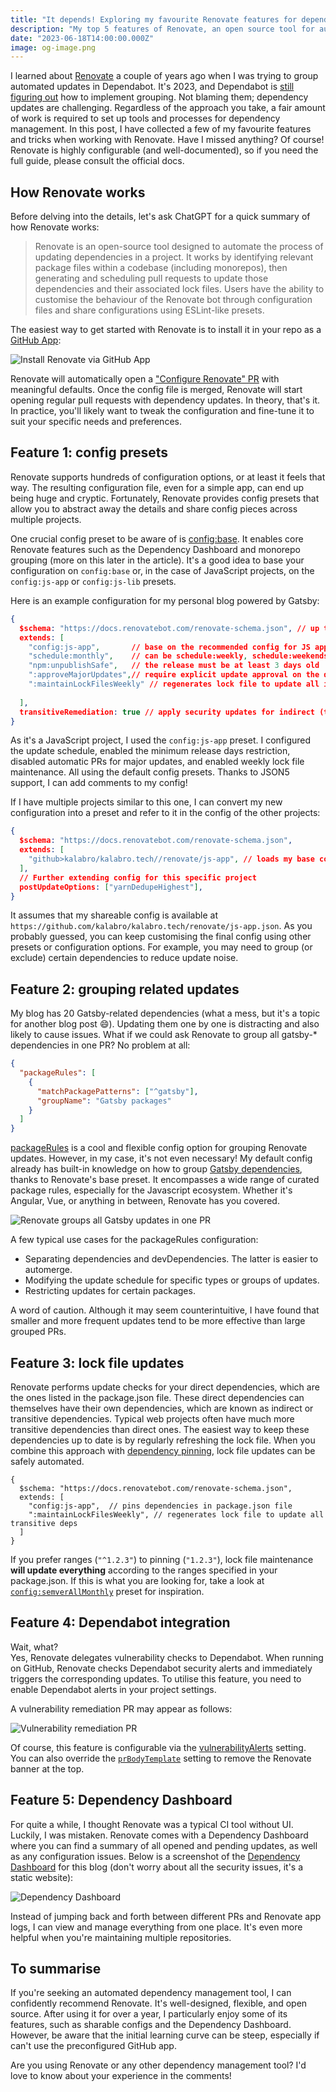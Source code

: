 ```yaml
---
title: "It depends! Exploring my favourite Renovate features for dependency updates"
description: "My top 5 features of Renovate, an open source tool for automated dependency updates."
date: "2023-06-18T14:00:00.000Z"
image: og-image.png
---
```


I learned about [Renovate](https://docs.renovatebot.com/) a couple of years ago when I was trying to group automated updates in Dependabot. It's 2023, and Dependabot is [still figuring out](https://github.com/dependabot/dependabot-core/issues/1190) how to implement grouping. Not blaming them; dependency updates are challenging. Regardless of the approach you take, a fair amount of work is required to set up tools and processes for dependency management. In this post, I have collected a few of my favourite features and tricks when working with Renovate. Have I missed anything? Of course! Renovate is highly configurable (and well-documented), so if you need the full guide, please consult the official docs.

## How Renovate works

Before delving into the details, let's ask ChatGPT for a quick summary of how Renovate works:

> Renovate is an open-source tool designed to automate the process of updating dependencies in a project. It works by identifying relevant package files within a codebase (including monorepos), then generating and scheduling pull requests to update those dependencies and their associated lock files. Users have the ability to customise the behaviour of the Renovate bot through configuration files and share configurations using ESLint-like presets.

The easiest way to get started with Renovate is to install it in your repo as a [GitHub App](https://github.com/apps/renovate):

![Install Renovate via GitHub App](install-on-github.png)

Renovate will automatically open a ["Configure Renovate" PR](https://github.com/kalabro/kalabro.tech/pull/42) with meaningful defaults. Once the config file is merged, Renovate will start opening regular pull requests with dependency updates. In theory, that's it. In practice, you'll likely want to tweak the configuration and fine-tune it to suit your specific needs and preferences.

## Feature 1: config presets

Renovate supports hundreds of configuration options, or at least it feels that way. The resulting configuration file, even for a simple app, can end up being huge and cryptic. Fortunately, Renovate provides config presets that allow you to abstract away the details and share config pieces across multiple projects.

One crucial config preset to be aware of is [config:base](https://docs.renovatebot.com/presets-config/#configbase). It enables core Renovate features such as the Dependency Dashboard and monorepo grouping (more on this later in the article). It's a good idea to base your configuration on `config:base` or, in the case of JavaScript projects, on the `config:js-app` or `config:js-lib` presets.

Here is an example configuration for my personal blog powered by Gatsby:

```json
{
  $schema: "https://docs.renovatebot.com/renovate-schema.json", // up to date schema with all supported properties
  extends: [
    "config:js-app",       // base on the recommended config for JS applications
    "schedule:monthly",    // can be schedule:weekly, schedule:weekends, etc
    "npm:unpublishSafe",   // the release must be at least 3 days old
    ":approveMajorUpdates",// require explicit update approval on the dashboard before opening PR
    ":maintainLockFilesWeekly" // regenerates lock file to update all indirect deps
 
  ],
  transitiveRemediation: true // apply security updates for indirect (transitive) NPM dependencies 
}
```

As it's a JavaScript project, I used the `config:js-app` preset. I configured the update schedule, enabled the minimum release days restriction, disabled automatic PRs for major updates, and enabled weekly lock file maintenance. All using the default config presets. Thanks to JSON5 support, I can add comments to my config!

If I have multiple projects similar to this one, I can convert my new configuration into a preset and refer to it in the config of the other projects:

```json
{
  $schema: "https://docs.renovatebot.com/renovate-schema.json",
  extends: [
    "github>kalabro/kalabro.tech//renovate/js-app", // loads my base config from another repo
  ],
  // Further extending config for this specific project
  postUpdateOptions: ["yarnDedupeHighest"],
}
```

It assumes that my shareable config is available at `https://github.com/kalabro/kalabro.tech/renovate/js-app.json`. As you probably guessed, you can keep customising the final config using other presets or configuration options. For example, you may need to group (or exclude) certain dependencies to reduce update noise.

## Feature 2: grouping related updates

My blog has 20 Gatsby-related dependencies (what a mess, but it's a topic for another blog post 😄). Updating them one by one is distracting and also likely to cause issues. What if we could ask Renovate to group all gatsby-* dependencies in one PR? No problem at all:

```json
{
  "packageRules": [
    {
      "matchPackagePatterns": ["^gatsby"],
      "groupName": "Gatsby packages"
    }
  ]
}
```

[packageRules](https://docs.renovatebot.com/configuration-options/#packagerules) is a cool and flexible config option for grouping Renovate updates. However, in my case, it's not even necessary! My default config already has built-in knowledge on how to group [Gatsby dependencies](https://docs.renovatebot.com/presets-monorepo/#monorepogatsby), thanks to Renovate's base preset. It encompasses a wide range of curated package rules, especially for the Javascript ecosystem. Whether it's Angular, Vue, or anything in between, Renovate has you covered.

![Renovate groups all Gatsby updates in one PR](gatsby-monorepo-pr.png)

A few typical use cases for the packageRules configuration:

- Separating dependencies and devDependencies. The latter is easier to automerge.
- Modifying the update schedule for specific types or groups of updates.
- Restricting updates for certain packages.

A word of caution. Although it may seem counterintuitive, I have found that smaller and more frequent updates tend to be more effective than large grouped PRs.

## Feature 3: lock file updates

Renovate performs update checks for your direct dependencies, which are the ones listed in the package.json file. These direct dependencies can themselves have their own dependencies, which are known as indirect or transitive dependencies. Typical web projects often have much more transitive dependencies than direct ones. The easiest way to keep these dependencies up to date is by regularly refreshing the lock file. When you combine this approach with [dependency pinning](https://docs.renovatebot.com/dependency-pinning/), lock file updates can be safely automated.

```json5
{
  $schema: "https://docs.renovatebot.com/renovate-schema.json",
  extends: [
    "config:js-app",  // pins dependencies in package.json file
    ":maintainLockFilesWeekly", // regenerates lock file to update all transitive deps 
  ]
}
```

If you prefer ranges (`"^1.2.3"`) to pinning (`"1.2.3"`), lock file maintenance **will update everything** according to the ranges specified in your package.json. If this is what you are looking for, take a look at [`config:semverAllMonthly`](https://docs.renovatebot.com/presets-config/#configsemverallmonthly) preset for inspiration.

## Feature 4: Dependabot integration

Wait, what?  
Yes, Renovate delegates vulnerability checks to Dependabot. When running on GitHub, Renovate checks Dependabot security alerts and immediately triggers the corresponding updates. To utilise this feature, you need to enable Dependabot alerts in your project settings.

A vulnerability remediation PR may appear as follows:

![Vulnerability remediation PR](security-pr.png)

Of course, this feature is configurable via the [vulnerabilityAlerts](https://docs.renovatebot.com/configuration-options/#vulnerabilityalerts) setting.  
You can also override the [`prBodyTemplate`](https://docs.renovatebot.com/configuration-options/#prbodytemplate) setting to remove the Renovate banner at the top.

## Feature 5: Dependency Dashboard

For quite a while, I thought Renovate was a typical CI tool without UI. Luckily, I was mistaken. Renovate comes with a Dependency Dashboard where you can find a summary of all opened and pending updates, as well as any configuration issues. Below is a screenshot of the [Dependency Dashboard](https://github.com/kalabro/kalabro.tech/issues/43) for this blog (don't worry about all the security issues, it's a static website):

![Dependency Dashboard](dashboard-issue.png)

Instead of jumping back and forth between different PRs and Renovate app logs, I can view and manage everything from one place. It's even more helpful when you're maintaining multiple repositories.

## To summarise

If you're seeking an automated dependency management tool, I can confidently recommend Renovate. It's well-designed, flexible, and open source. After using it for over a year, I particularly enjoy some of its features, such as sharable configs and the Dependency Dashboard. However, be aware that the initial learning curve can be steep, especially if can't use the preconfigured GitHub app.

Are you using Renovate or any other dependency management tool? I'd love to know about your experience in the comments!